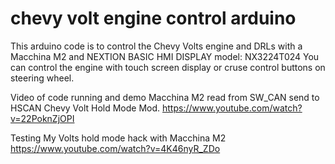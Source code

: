 # chevy volt engine control arduino
This arduino code is to control the Chevy Volts engine and DRLs with a Macchina M2 and NEXTION BASIC HMI DISPLAY model: NX3224T024
You can control the engine with touch screen display or cruse control buttons on steering wheel.

Video of code running and demo
Macchina M2 read from SW_CAN send to HSCAN Chevy Volt Hold Mode Mod.
https://www.youtube.com/watch?v=22PoknZjOPI

Testing My Volts hold mode hack with Macchina M2
https://www.youtube.com/watch?v=4K46nyR_ZDo
